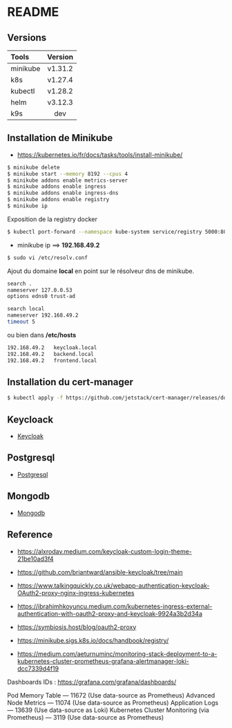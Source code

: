 # README


## Versions


| Tools  | Version | 
| :--------------- |:---------------:| 
| minikube | v1.31.2 | 
| k8s | v1.27.4 | 
| kubectl | v1.28.2 | 
| helm | v3.12.3 | 
| k9s | dev | 


## Installation de Minikube

* https://kubernetes.io/fr/docs/tasks/tools/install-minikube/

```bash
$ minikube delete
$ minikube start --memory 8192 --cpus 4 
$ minikube addons enable metrics-server
$ minikube addons enable ingress
$ minikube addons enable ingress-dns
$ minikube addons enable registry
$ minikube ip
```

Exposition de la registry docker

```bash
$ kubectl port-forward --namespace kube-system service/registry 5000:80
```

* minikube ip ==> **192.168.49.2**

```bash
$ sudo vi /etc/resolv.conf
```

Ajout du domaine **local** en point sur le résolveur dns de minikube.

```bash
search .
nameserver 127.0.0.53
options edns0 trust-ad

search local
nameserver 192.168.49.2
timeout 5
```

ou bien dans **/etc/hosts**

```bash
192.168.49.2   keycloak.local
192.168.49.2   backend.local
192.168.49.2   frontend.local
```

## Installation du cert-manager

```bash
$ kubectl apply -f https://github.com/jetstack/cert-manager/releases/download/v1.13.0/cert-manager.yaml
```


## Keycloack

* [Keycloak](./docs/keycloak.md)

## Postgresql

* [Postgresql](./docs/postgresql.md)

## Mongodb

* [Mongodb](./docs/mongodb.md)


## Reference

* https://alxrodav.medium.com/keycloak-custom-login-theme-21be10ad3f4
* https://github.com/briantward/ansible-keycloak/tree/main
* https://www.talkingquickly.co.uk/webapp-authentication-keycloak-OAuth2-proxy-nginx-ingress-kubernetes


* https://ibrahimhkoyuncu.medium.com/kubernetes-ingress-external-authentication-with-oauth2-proxy-and-keycloak-9924a3b2d34a
* https://symbiosis.host/blog/oauth2-proxy


* https://minikube.sigs.k8s.io/docs/handbook/registry/

* https://medium.com/aeturnuminc/monitoring-stack-deployment-to-a-kubernetes-cluster-prometheus-grafana-alertmanager-loki-dcc7339d4f19


Dashboards IDs : https://grafana.com/grafana/dashboards/

Pod Memory Table — 11672 (Use data-source as Prometheus)
Advanced Node Metrics — 11074 (Use data-source as Prometheus)
Application Logs — 13639 (Use data-source as Loki)
Kubernetes Cluster Monitoring (via Prometheus) — 3119 (Use data-source as Prometheus)